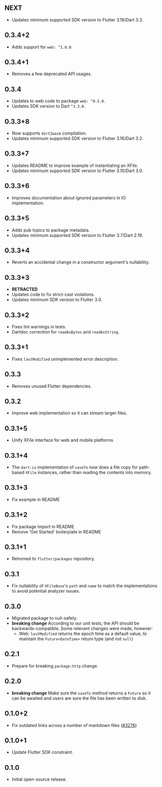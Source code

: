 ## NEXT

- Updates minimum supported SDK version to Flutter 3.19/Dart 3.3.

## 0.3.4+2

- Adds support for `web: ^1.0.0`.

## 0.3.4+1

- Removes a few deprecated API usages.

## 0.3.4

- Updates to web code to package `web: ^0.5.0`.
- Updates SDK version to Dart `^3.3.0`.

## 0.3.3+8

- Now supports `dart2wasm` compilation.
- Updates minimum supported SDK version to Flutter 3.16/Dart 3.2.

## 0.3.3+7

- Updates README to improve example of instantiating an XFile.
- Updates minimum supported SDK version to Flutter 3.10/Dart 3.0.

## 0.3.3+6

- Improves documentation about ignored parameters in IO implementation.

## 0.3.3+5

- Adds pub topics to package metadata.
- Updates minimum supported SDK version to Flutter 3.7/Dart 2.19.

## 0.3.3+4

- Reverts an accidental change in a constructor argument's nullability.

## 0.3.3+3

- **RETRACTED**
- Updates code to fix strict-cast violations.
- Updates minimum SDK version to Flutter 3.0.

## 0.3.3+2

- Fixes lint warnings in tests.
- Dartdoc correction for `readAsBytes` and `readAsString`.

## 0.3.3+1

- Fixes `lastModified` unimplemented error description.

## 0.3.3

- Removes unused Flutter dependencies.

## 0.3.2

- Improve web implementation so it can stream larger files.

## 0.3.1+5

- Unify XFile interface for web and mobile platforms

## 0.3.1+4

- The `dart:io` implementation of `saveTo` now does a file copy for path-based
  `XFile` instances, rather than reading the contents into memory.

## 0.3.1+3

- Fix example in README

## 0.3.1+2

- Fix package import in README
- Remove 'Get Started' boilerplate in README

## 0.3.1+1

- Rehomed to `flutter/packages` repository.

## 0.3.1

- Fix nullability of `XFileBase`'s `path` and `name` to match the
  implementations to avoid potential analyzer issues.

## 0.3.0

- Migrated package to null-safety.
- **breaking change** According to our unit tests, the API should be backwards-compatible. Some relevant changes were made, however:
  - Web: `lastModified` returns the epoch time as a default value, to maintain the `Future<DateTime>` return type (and not `null`)

## 0.2.1

- Prepare for breaking `package:http` change.

## 0.2.0

- **breaking change** Make sure the `saveTo` method returns a `Future` so it can be awaited and users are sure the file has been written to disk.

## 0.1.0+2

- Fix outdated links across a number of markdown files ([#3276](https://github.com/flutter/plugins/pull/3276))

## 0.1.0+1

- Update Flutter SDK constraint.

## 0.1.0

- Initial open-source release.
